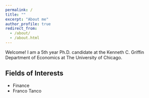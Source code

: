 ```yaml
---
permalink: /
title: ""
excerpt: "About me"
author_profile: true
redirect_from: 
  - /about/
  - /about.html
---
```


Welcome! I am a 5th year Ph.D. candidate at the Kenneth C. Griffin Department of Economics at The University of Chicago.

## Fields of Interests
* Finance
* Franco Tanco
